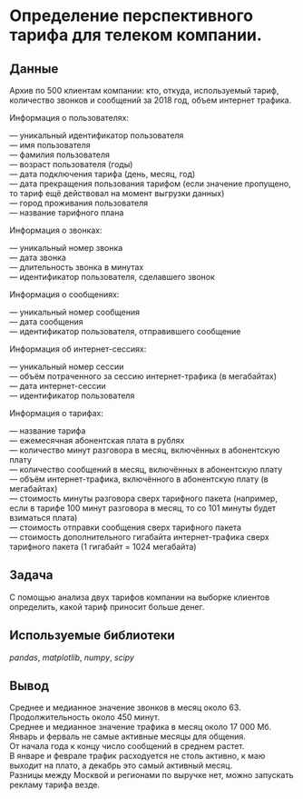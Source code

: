 # Определение перспективного тарифа для телеком компании.


## Данные

Архив по 500 клиентам компании: кто, откуда, используемый тариф, количество звонков и сообщений за 2018 год, объем интернет трафика.    

Информация о пользователях:  

— уникальный идентификатор пользователя  
— имя пользователя  
— фамилия пользователя  
— возраст пользователя (годы)  
— дата подключения тарифа (день, месяц, год)  
— дата прекращения пользования тарифом (если значение пропущено, то тариф ещё действовал на момент выгрузки данных)  
— город проживания пользователя  
— название тарифного плана  

Информация о звонках:  

— уникальный номер звонка  
— дата звонка  
— длительность звонка в минутах  
— идентификатор пользователя, сделавшего звонок  

Информация о сообщениях:  

— уникальный номер сообщения  
— дата сообщения  
— идентификатор пользователя, отправившего сообщение  

Информация об интернет-сессиях:  

— уникальный номер сессии  
— объём потраченного за сессию интернет-трафика (в мегабайтах)  
— дата интернет-сессии  
— идентификатор пользователя  

Информация о тарифах:  

— название тарифа  
— ежемесячная абонентская плата в рублях  
— количество минут разговора в месяц, включённых в абонентскую плату  
— количество сообщений в месяц, включённых в абонентскую плату  
— объём интернет-трафика, включённого в абонентскую плату (в мегабайтах)  
— стоимость минуты разговора сверх тарифного пакета (например, если в тарифе 100 минут разговора в месяц, то со 101 минуты будет взиматься плата)  
— стоимость отправки сообщения сверх тарифного пакета  
— стоимость дополнительного гигабайта интернет-трафика сверх тарифного пакета (1 гигабайт = 1024 мегабайта)  

## Задача

С помощью анализа двух тарифов компании на выборке клиентов определить, какой тариф приносит больше денег.     

## Используемые библиотеки
*pandas*, *matplotlib*, *numpy*, *scipy*

## Вывод

Среднее и медианное значение звонков в месяц около 63.  
Продолжительность около 450 минут.  
Среднее и медианное значение трафика в месяц около 17 000 Мб.  
Январь и ферваль не самые активные месяцы для общения.  
От начала года к концу число сообщений в среднем растет.  
В январе и феврале трафик расходуется не столь активно, к маю выходит на плато, а декабрь это самый активный месяц.  
Разницы между Москвой и регионами по выручке нет, можно запускать рекламу тарифа везде.  
